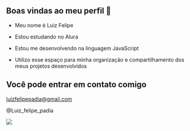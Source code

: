 ## Boas vindas ao meu perfil 👋

- Meu nome é Luiz Felipe

- Estou estudando no Alura
- Estou me desenvolvendo na linguagem JavaScript
- Utilizo esse espaço para minha organização e compartilhamento dos meus projetos desenvolvidos

## Você pode entrar em contato comigo

luizfelipepadia@gmail.com

@Luiz_felipe_padia

![](https://tenor.com/pt-BR/view/corinthians-rodrigo-garro-gif-3467882418664779333)

